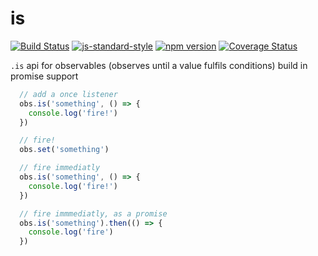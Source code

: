# is
<!-- VDOC.badges travis; standard; npm; coveralls -->
<!-- DON'T EDIT THIS SECTION (including comments), INSTEAD RE-RUN `vdoc` TO UPDATE -->
[![Build Status](https://travis-ci.org/vigour-io/is.svg?branch=master)](https://travis-ci.org/vigour-io/is)
[![js-standard-style](https://img.shields.io/badge/code%20style-standard-brightgreen.svg)](http://standardjs.com/)
[![npm version](https://badge.fury.io/js/vigour-is.svg)](https://badge.fury.io/js/vigour-is)
[![Coverage Status](https://coveralls.io/repos/github/vigour-io/is/badge.svg?branch=master)](https://coveralls.io/github/vigour-io/is?branch=master)

<!-- VDOC END -->

`.is` api for observables (observes until a value fulfils conditions) build in promise support

```javascript
  // add a once listener
  obs.is('something', () => {
    console.log('fire!')
  })

  // fire!
  obs.set('something')

  // fire immediatly
  obs.is('something', () => {
    console.log('fire!')
  })

  // fire immmediatly, as a promise
  obs.is('something').then(() => {
    console.log('fire')
  })
```